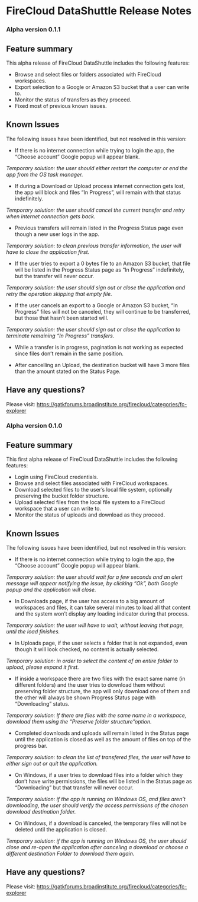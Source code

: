 # FireCloud DataShuttle Release Notes

### Alpha version 0.1.1
 
## Feature summary

This alpha release of FireCloud DataShuttle includes the following features:

* Browse and select files or folders associated with FireCloud workspaces.
* Export selection to a Google or Amazon S3 bucket that a user can write to.
* Monitor the status of transfers as they proceed.
* Fixed most of previous known issues.
 
## Known Issues

The following issues have been identified, but not resolved in this version:

* If there is no internet connection while trying to login the app, the “Choose account” Google popup will appear blank. 

_Temporary solution: the user should either restart the computer or end the app from the OS task manager._
 
* If during a Download or Upload process internet connection gets lost, the app will block and files “In Progress”, will remain with that status indefinitely.

_Temporary solution: the user should cancel the current transfer and retry when internet connection gets back._
 
* Previous transfers will remain listed in the Progress Status page even though a new user logs in the app.

_Temporary solution: to clean previous transfer information, the user will have to close the application first._
 
* If the user tries to export a 0 bytes file to an Amazon S3 bucket, that file will be listed in the Progress Status page as “In Progress” indefinitely, but the transfer will never occur.

_Temporary solution: the user should sign out or close the application and retry the operation skipping that empty file._
 
* If the user cancels an export to a Google or Amazon S3 bucket, “In Progress” files will not be canceled, they will continue to be transferred, but those that hasn’t been started will.

_Temporary solution: the user should sign out or close the application to terminate remaining “In Progress” transfers._
 
* While a transfer is in progress, pagination is not working as expected since files don’t remain in the same position.
 
* After cancelling an Upload, the destination bucket will have 3 more files than the amount stated on the Status Page.
 
## Have any questions?

Please visit: https://gatkforums.broadinstitute.org/firecloud/categories/fc-explorer


### Alpha version 0.1.0

## Feature summary

This first alpha release of FireCloud DataShuttle includes the following features:

* Login using FireCloud credentials.
* Browse and select files associated with FireCloud workspaces.
* Download selected files to the user’s local file system, optionally preserving the bucket folder structure.
* Upload selected files from the local file system to a FireCloud workspace that a user can write to.
* Monitor the status of uploads and download as they proceed.

## Known Issues

The following issues have been identified, but not resolved in this version:

* If there is no internet connection while trying to login the app, the “Choose account” Google popup will appear blank.

_Temporary solution:​ the user should wait for a few seconds and an alert message will appear notifying the issue, by clicking “Ok”, both Google popup and the
application will close._

* In Downloads page, if the user has access to a big amount of workspaces and files, it can take several minutes to load all that content and the system won’t display any loading indicator during that process.

_Temporary solution:​ the user will have to wait, without leaving that page, until the load finishes._

* In Uploads page, if the user selects a folder that is​ not expanded​, even though it will look checked, no content is actually selected.

_Temporary solution:​ in order to select the content of an entire folder to upload, please expand it first._

* If inside a workspace there are two files with the exact same name (in different folders) and the user tries to download them without preserving folder structure, the app will only download one of them and the other will always be shown  Progress Status page with “Downloading” status.

_Temporary solution:​ If there are files with the same name in a workspace, download them using the ​“Preserve folder structure”​ option._

* Completed downloads and uploads will remain listed in the Status page until the application is closed as well as the amount of files on top of the progress bar.

_Temporary solution:​ to clean the list of transfered files, the user will have to either sign out or quit the application._

* On Windows, if a user tries to download files into a folder which they don’t have write permissions, the files will be listed in the Status page as “Downloading” but that transfer will never occur.

_Temporary solution:​ if the app is running on Windows OS, and files aren’t downloading, the user should verify the access permissions of the chosen
download destination folder._

* On Windows, if a download is canceled, the temporary files will not be deleted until the application is closed.

_Temporary solution: ​if the app is running on Windows OS, the user should close and re-open the application after canceling a download or choose a different destination Folder to download them again._


## Have any questions?

Please visit: ​https://gatkforums.broadinstitute.org/firecloud/categories/fc-explorer